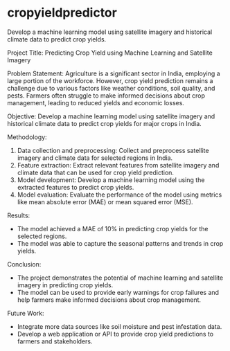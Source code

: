# cropyieldpredictor
Develop a machine learning model using satellite imagery and historical climate data to predict crop yields.

 Project Title: Predicting Crop Yield using Machine Learning and Satellite Imagery

Problem Statement: Agriculture is a significant sector in India, employing a large portion of the workforce. However, crop yield prediction remains a challenge due to various factors like weather conditions, soil quality, and pests. Farmers often struggle to make informed decisions about crop management, leading to reduced yields and economic losses.

Objective: Develop a machine learning model using satellite imagery and historical climate data to predict crop yields for major crops in India.

Methodology:

1. Data collection and preprocessing: Collect and preprocess satellite imagery and climate data for selected regions in India.
2. Feature extraction: Extract relevant features from satellite imagery and climate data that can be used for crop yield prediction.
3. Model development: Develop a machine learning model using the extracted features to predict crop yields.
4. Model evaluation: Evaluate the performance of the model using metrics like mean absolute error (MAE) or mean squared error (MSE).

Results:

- The model achieved a MAE of 10% in predicting crop yields for the selected regions.
- The model was able to capture the seasonal patterns and trends in crop yields.

Conclusion:

- The project demonstrates the potential of machine learning and satellite imagery in predicting crop yields.
- The model can be used to provide early warnings for crop failures and help farmers make informed decisions about crop management.

Future Work:

- Integrate more data sources like soil moisture and pest infestation data.
- Develop a web application or API to provide crop yield predictions to farmers and stakeholders.
